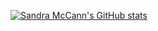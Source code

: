 
<!--
**samccann/samccann** is a ✨ _special_ ✨ repository because its `README.md` (this file) appears on your GitHub profile.

Here are some ideas to get you started:

- 🔭 I’m currently working on ...
- 🌱 I’m currently learning ...
- 👯 I’m looking to collaborate on ...
- 🤔 I’m looking for help with ...
- 💬 Ask me about ...
- 📫 How to reach me: ...
- 😄 Pronouns: ...
- ⚡ Fun fact: ...
-->

[![Sandra McCann's GitHub stats](https://github-readme-stats.vercel.app/api?username=samccann&theme=radical&show_icons=true)](https://github.com/anuraghazra/github-readme-stats)
